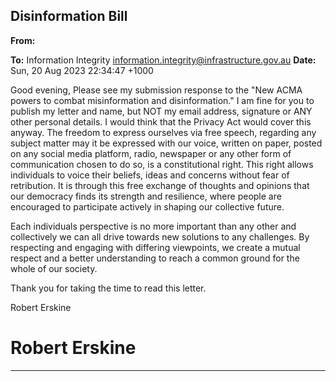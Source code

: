 ## Disinformation Bill

**From:**

**To:** Information Integrity [<information.integrity@infrastructure.gov.au>](mailto:information.integrity@infrastructure.gov.au)
**Date:** Sun, 20 Aug 2023 22:34:47 +1000

Good evening,
Please see my submission response to the "New ACMA powers to combat misinformation and disinformation." I am
fine for you to publish my letter and name, but NOT my email address, signature or ANY other personal details. I
would think that the Privacy Act would cover this anyway.
The freedom to express ourselves via free speech, regarding any subject matter may it be expressed with our voice,
written on paper, posted on any social media platform, radio, newspaper or any other form of communication
chosen to do so, is a constitutional right. This right allows individuals to voice their beliefs, ideas and concerns
without fear of retribution. It is through this free exchange of thoughts and opinions that our democracy finds its
strength and resilience, where people are encouraged to participate actively in shaping our collective future.

Each individuals perspective is no more important than any other and collectively we can all drive towards new
solutions to any challenges. By respecting and engaging with differing viewpoints, we create a mutual respect and a
better understanding to reach a common ground for the whole of our society.

Thank you for taking the time to read this letter.

Robert Erskine
# Robert Erskine


-----

